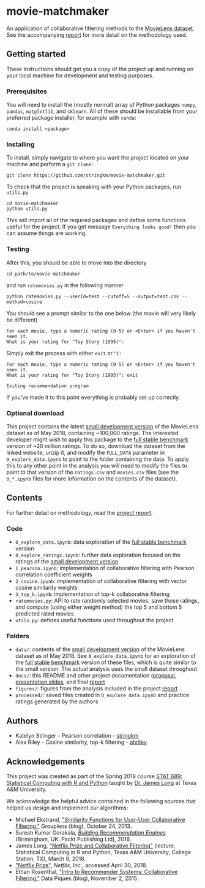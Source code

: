 # movie-matchmaker

An application of collaborative filtering methods to the [MovieLens dataset](https://grouplens.org/datasets/movielens/). See the accompanying [report](report.md) for more detail on the methodology used.

## Getting started

These instructions should get you a copy of the project up and running on your local machine for development and testing purposes.

### Prerequisites
You will need to install the (mostly normal) array of Python packages `numpy`, `pandas`, `matplotlib`, and `sklearn`.  All of these should be installable from your preferred package installer, for example with `conda`:
```
conda install <package>
```

### Installing
To install, simply navigate to where you want the project located on your machine and perform a `git clone`:
```
git clone https://github.com/stringkm/movie-matchmaker.git
```
To check that the project is speaking with your Python packages, run `utils.py`
```
cd movie-matchmaker
python utils.py
```
This will import all of the required packages and define some functions useful for the project. If you get message `Everything looks good!` then you can assume things are working.

### Testing
After this, you should be able to move into the directory
```
cd path/to/movie-matchmaker
```
and run `ratemovies.py` in the following manner
```
python ratemovies.py --userId=test --cutoff=5 --output=test.csv --method=cosine
```
You should see a prompt similar to the one below (the movie will very likely be different)
```
For each movie, type a numeric rating (0-5) or <Enter> if you haven't seen it.
What is your rating for "Toy Story (1995)":
```
Simply exit the process with either `exit` or `^C`:
```
For each movie, type a numeric rating (0-5) or <Enter> if you haven't seen it.
What is your rating for "Toy Story (1995)": exit

Exiting recommendation program
```
If you've made it to this point everything is probably set up correctly.

### Optional download
This project contains the latest [small development version](https://grouplens.org/datasets/movielens/latest/) of the MovieLens dataset as of May 2018, containing ~100,000 ratings. The interested developer might wish to apply this package to the [full stable benchmark](https://grouplens.org/datasets/movielens/20m/) version of ~20 million ratings. To do so, download the dataset from the linked website, unzip it, and modify the `FULL_DATA` parameter in `0_explore_data.ipynb` to point to the folder containing the data. To apply this to any other point in the analysis you will need to modify the files to point to that version of the `ratings.csv` and `movies.csv` files (see the `0_*.ipynb` files for more information on the contents of the dataset).

## Contents

For further detail on methodology, read the [project report](report.md).

### Code
* `0_explore_data.ipynb`: data exploration of the [full stable benchmark](https://grouplens.org/datasets/movielens/20m/) version
* `0_explore_ratings.ipynb`: further data exploration focused on the ratings of the [small development version](https://grouplens.org/datasets/movielens/latest/)
* `1_pearson.ipynb`: implementation of collaborative filtering with Pearson correlation coefficient weights
* `2_cosine.ipynb`: implementation of collaborative filtering with vector cosine similarity weights
* `3_top_k.ipynb`: implementation of top-k collaborative filtering
* `ratemovies.py`: API to rate randomly selected movies, save those ratings, and compute (using either weight method) the top 5 and bottom 5 predicted rated movies
* `utils.py`: defines useful functions used throughout the project

### Folders
* `data/`: contents of the [small development version](https://grouplens.org/datasets/movielens/latest/) of the MovieLens dataset as of May 2018. See `0_explore_data.ipynb` for an exploration of the [full stable benchmark](https://grouplens.org/datasets/movielens/20m/) version of these files, which is quite similar to the small version. The actual analysis uses the small dataset throughout
* `docs/`: this README and other project documentation ([proposal](proposal.pdf), [presentation slides](presentation.pdf), and final [report](report.md)
* `figures/`: figures from the analysis included in the project [report](report.md)
* `processed/`: saved files created in `0_explore_data.ipynb` and practice ratings generated by the authors

## Authors
* Katelyn Stringer - Pearson correlation - [stringkm](https://github.com/stringkm)
* Alex Riley - Cosine similarity, top-k filtering - [ahriley](https://github.com/ahriley)

## Acknowledgements
This project was created as part of the Spring 2018 course [STAT 689: Statistical Computing with R and Python](https://longjp.github.io/statcomp/) taught by [Dr. James Long](https://github.com/longjp) at Texas A&M University.

We acknowledge the helpful advice contained in the following sources that helped us design and implement our algorithms:
* Michael Ekstrand, ["Similarity Functions for User-User Collaborative Filtering,"](https://grouplens.org/blog/similarity-functions-for-user-user-collaborative-filtering/) Grouplens (blog), October 24, 2013.
* Suresh Kumar Gorakala, [_Building Recommendation Engines_](https://www.packtpub.com/big-data-and-business-intelligence/building-recommendation-engines) (Birmingham, UK: Packt Publishing Ltd), 2016.
* James Long, ["Netflix Prize and Collaborative Filtering"](https://longjp.github.io/statcomp/lectures/collab_filter.pdf) (lecture, Statistical Computing in R and Python, Texas A&M University, College Station, TX), March 8, 2018.
* ["Netflix Prize"](https://www.netflixprize.com/), _Netflix, Inc._, accessed April 30, 2018.
* Ethan Rosenthal, ["Intro to Recommender Systems: Collaborative Filtering,"](http://blog.ethanrosenthal.com/2015/11/02/intro-to-collaborative-filtering/) Data Piques (blog), November 2, 2015.
